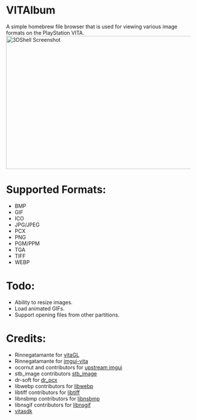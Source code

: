 # VITAlbum

A simple homebrew file browser that is used for viewing various image formats on the PlayStation VITA.
<img src="https://i.imgur.com/KI6woYJ.jpg" alt="3DShell Screenshot" width="640" height="362"/>

# Supported Formats:
- BMP
- GIF
- ICO
- JPG/JPEG
- PCX
- PNG
- PGM/PPM
- TGA
- TIFF
- WEBP

# Todo:
- Ability to resize images.
- Load animated GIFs.
- Support opening files from other partitions.

# Credits:
- Rinnegatamante for [vitaGL](https://github.com/Rinnegatamante/vitaGL)
- Rinnegatamante for [imgui-vita](https://github.com/Rinnegatamante/imgui-vita)
- ocornut and contributors for [upstream imgui](https://github.com/ocornut/imgui)
- stb_image contributors [stb_image](https://github.com/nothings/stb/blob/master/stb_image.h)
- dr-soft for [dr_pcx](https://github.com/dr-soft/dr_pcx)
- libwebp contributors for [libwebp](https://developers.google.com/speed/webp)
- libtiff contributors for [libtiff](http://www.libtiff.org/)
- libnsbmp contributors for [libnsbmp](https://www.netsurf-browser.org/projects/libnsbmp/)
- libnsgif contributors for [libnsgif](https://www.netsurf-browser.org/projects/libnsgif/)
- [vitasdk](https://github.com/vitasdk)
